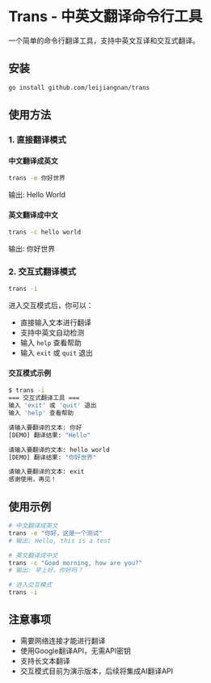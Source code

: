 # Trans - 中英文翻译命令行工具

一个简单的命令行翻译工具，支持中英文互译和交互式翻译。

## 安装

```bash
go install github.com/leijiangnan/trans
```

## 使用方法

### 1. 直接翻译模式

#### 中文翻译成英文
```bash
trans -e 你好世界
```
输出: Hello World

#### 英文翻译成中文
```bash
trans -c hello world
```
输出: 你好世界

### 2. 交互式翻译模式

```bash
trans -i
```

进入交互模式后，你可以：
- 直接输入文本进行翻译
- 支持中英文自动检测
- 输入 `help` 查看帮助
- 输入 `exit` 或 `quit` 退出

#### 交互模式示例
```bash
$ trans -i
=== 交互式翻译工具 ===
输入 'exit' 或 'quit' 退出
输入 'help' 查看帮助

请输入要翻译的文本: 你好
[DEMO] 翻译结果: "Hello"

请输入要翻译的文本: hello world
[DEMO] 翻译结果: "你好世界"

请输入要翻译的文本: exit
感谢使用，再见！
```

## 使用示例

```bash
# 中文翻译成英文
trans -e "你好，这是一个测试"
# 输出: Hello, this is a test

# 英文翻译成中文
trans -c "Good morning, how are you?"
# 输出: 早上好，你好吗？

# 进入交互模式
trans -i
```

## 注意事项

- 需要网络连接才能进行翻译
- 使用Google翻译API，无需API密钥
- 支持长文本翻译
- 交互模式目前为演示版本，后续将集成AI翻译API